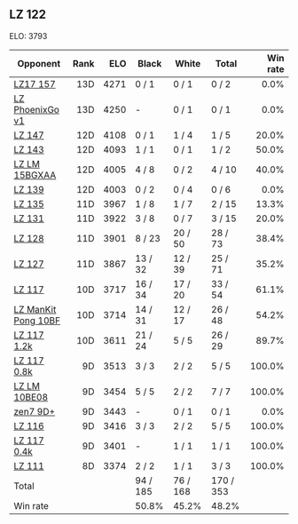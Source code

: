 ## LZ 122 ##

ELO: 3793

Opponent | Rank | ELO | Black | White | Total | Win rate
---------|-----:|----:|-------|-------|-------|-------:
[LZ17 157](LZ17%20157.md) | 13D | 4271 | 0 / 1 | 0 / 1 | 0 / 2 | 0.0%
[LZ PhoenixGo v1](LZ%20PhoenixGo%20v1.md) | 13D | 4250 | - | 0 / 1 | 0 / 1 | 0.0%
[LZ 147](LZ%20147.md) | 12D | 4108 | 0 / 1 | 1 / 4 | 1 / 5 | 20.0%
[LZ 143](LZ%20143.md) | 12D | 4093 | 1 / 1 | 0 / 1 | 1 / 2 | 50.0%
[LZ LM 15BGXAA](LZ%20LM%2015BGXAA.md) | 12D | 4005 | 4 / 8 | 0 / 2 | 4 / 10 | 40.0%
[LZ 139](LZ%20139.md) | 12D | 4003 | 0 / 2 | 0 / 4 | 0 / 6 | 0.0%
[LZ 135](LZ%20135.md) | 11D | 3967 | 1 / 8 | 1 / 7 | 2 / 15 | 13.3%
[LZ 131](LZ%20131.md) | 11D | 3922 | 3 / 8 | 0 / 7 | 3 / 15 | 20.0%
[LZ 128](LZ%20128.md) | 11D | 3901 | 8 / 23 | 20 / 50 | 28 / 73 | 38.4%
[LZ 127](LZ%20127.md) | 11D | 3867 | 13 / 32 | 12 / 39 | 25 / 71 | 35.2%
[LZ 117](LZ%20117.md) | 10D | 3717 | 16 / 34 | 17 / 20 | 33 / 54 | 61.1%
[LZ ManKit Pong 10BF](LZ%20ManKit%20Pong%2010BF.md) | 10D | 3714 | 14 / 31 | 12 / 17 | 26 / 48 | 54.2%
[LZ 117 1.2k](LZ%20117%201.2k.md) | 10D | 3611 | 21 / 24 | 5 / 5 | 26 / 29 | 89.7%
[LZ 117 0.8k](LZ%20117%200.8k.md) | 9D | 3513 | 3 / 3 | 2 / 2 | 5 / 5 | 100.0%
[LZ LM 10BE08](LZ%20LM%2010BE08.md) | 9D | 3454 | 5 / 5 | 2 / 2 | 7 / 7 | 100.0%
[zen7 9D+](zen7%209D+.md) | 9D | 3443 | - | 0 / 1 | 0 / 1 | 0.0%
[LZ 116](LZ%20116.md) | 9D | 3416 | 3 / 3 | 2 / 2 | 5 / 5 | 100.0%
[LZ 117 0.4k](LZ%20117%200.4k.md) | 9D | 3401 | - | 1 / 1 | 1 / 1 | 100.0%
[LZ 111](LZ%20111.md) | 8D | 3374 | 2 / 2 | 1 / 1 | 3 / 3 | 100.0%
Total | | | 94 / 185 | 76 / 168 | 170 / 353 | 
Win rate| | | 50.8% | 45.2% | 48.2% | 
